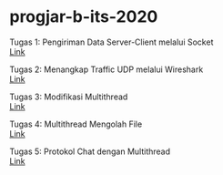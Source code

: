 # progjar-b-its-2020

Tugas 1: Pengiriman Data Server-Client melalui Socket <br>
[Link](https://github.com/ayumutiarasari98/progjar-b-its-2020/tree/master/Tugas1) <br>

Tugas 2: Menangkap Traffic UDP melalui Wireshark <br>
[Link](https://github.com/ayumutiarasari98/progjar-b-its-2020/tree/master/Tugas2) <br>

Tugas 3: Modifikasi Multithread <br>
[Link](https://github.com/ayumutiarasari98/progjar-b-its-2020/tree/master/Tugas3) <br>

Tugas 4: Multithread Mengolah File<br>
[Link](https://github.com/ayumutiarasari98/progjar-b-its-2020/tree/master/Tugas4) <br>

Tugas 5: Protokol Chat dengan Multithread<br>
[Link](https://github.com/ayumutiarasari98/progjar-b-its-2020/tree/master/Tugas5) <br>

